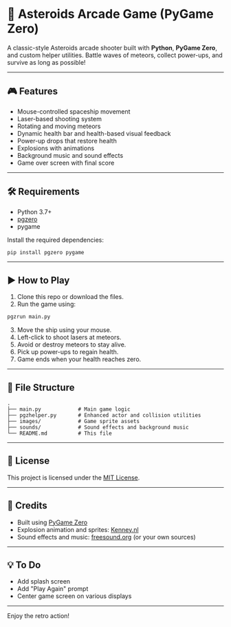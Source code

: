 # 🚀 Asteroids Arcade Game (PyGame Zero)

A classic-style Asteroids arcade shooter built with **Python**, **PyGame Zero**, and custom helper utilities. Battle waves of meteors, collect power-ups, and survive as long as possible!

---

## 🎮 Features

- Mouse-controlled spaceship movement  
- Laser-based shooting system  
- Rotating and moving meteors  
- Dynamic health bar and health-based visual feedback  
- Power-up drops that restore health  
- Explosions with animations  
- Background music and sound effects  
- Game over screen with final score  

---

## 🛠️ Requirements

- Python 3.7+
- [pgzero](https://pygame-zero.readthedocs.io/en/stable/)
- pygame

Install the required dependencies:

```bash
pip install pgzero pygame
```

---

## ▶️ How to Play

1. Clone this repo or download the files.  
2. Run the game using:

```bash
pgzrun main.py
```

3. Move the ship using your mouse.  
4. Left-click to shoot lasers at meteors.  
5. Avoid or destroy meteors to stay alive.  
6. Pick up power-ups to regain health.  
7. Game ends when your health reaches zero.  

---

## 📁 File Structure

```
.
├── main.py            # Main game logic
├── pgzhelper.py       # Enhanced actor and collision utilities
├── images/            # Game sprite assets
├── sounds/            # Sound effects and background music
└── README.md          # This file
```

---

## 📜 License

This project is licensed under the [MIT License](LICENSE).

---

## 🙌 Credits

- Built using [PyGame Zero](https://pygame-zero.readthedocs.io/)
- Explosion animation and sprites: [Kenney.nl](https://kenney.nl/assets)
- Sound effects and music: [freesound.org](https://freesound.org) (or your own sources)

---

## 💡 To Do

- Add splash screen  
- Add "Play Again" prompt  
- Center game screen on various displays  

---

Enjoy the retro action!

